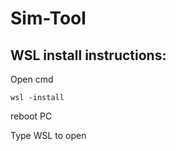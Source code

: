 # Sim-Tool

## WSL install instructions:

Open cmd


```wsl -install```

reboot PC

Type WSL to open
